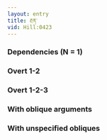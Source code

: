 ```yaml
---
layout: entry
title: རྔན་
vid: Hill:0423
---
```

### Dependencies (N = 1)


### Overt 1-2


### Overt 1-2-3


### With oblique arguments


### With unspecified obliques
